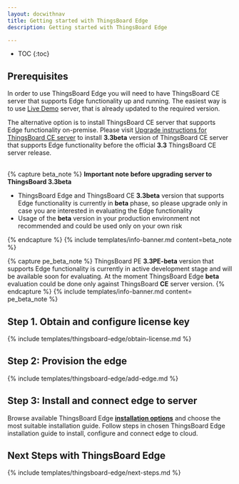 ```yaml
---
layout: docwithnav
title: Getting started with ThingsBoard Edge
description: Getting started with ThingsBoard Edge

---
```


* TOC
{:toc}

## Prerequisites

In order to use ThingsBoard Edge you will need to have ThingsBoard CE server that supports Edge functionality up and running. The easiest way is to use [Live Demo](https://demo.thingsboard.io/signup) server, that is already updated to the required version.

The alternative option is to install ThingsBoard CE server that supports Edge functionality on-premise. 
Please visit [Upgrade instructions for ThingsBoard CE server](/docs/thingsboard-edge/install/upgrade-ce-server/) to install **3.3beta** version of ThingsBoard CE server that supports Edge functionality before the official **3.3** ThingsBoard CE server release.
<br><br>

{% capture beta_note %}
**Important note before upgrading server to ThingsBoard 3.3beta**
 - ThingsBoard Edge and ThingsBoard CE **3.3beta** version that supports Edge functionality is currently in **beta** phase, so please upgrade only in case you are interested in evaluating the Edge functionality
 - Usage of the **beta** version in your production environment not recommended and could be used only on your own risk

{% endcapture %}
{% include templates/info-banner.md content=beta_note %}

{% capture pe_beta_note %}
ThingsBoard PE **3.3PE-beta** version that supports Edge functionality is currently in active development stage and will be available soon for evaluating. At the moment ThingsBoard Edge **beta** evaluation could be done only against ThingsBoard **CE** server version. 
{% endcapture %}
{% include templates/info-banner.md content= pe_beta_note %}

## Step 1. Obtain and configure license key

{% include templates/thingsboard-edge/obtain-license.md %}

## Step 2: Provision the edge

{% include templates/thingsboard-edge/add-edge.md %}

## Step 3: Install and connect edge to server

Browse available ThingsBoard Edge [**installation options**](/docs/thingsboard-edge/install/installation-options/) and choose the most suitable installation guide.
Follow steps in chosen ThingsBoard Edge installation guide to install, configure and connect edge to cloud.

## Next Steps with ThingsBoard Edge

{% include templates/thingsboard-edge/next-steps.md %}
